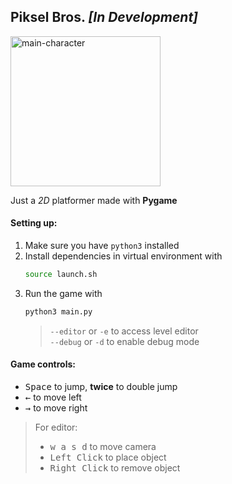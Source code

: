 ## Piksel Bros. <i>[In Development]</i>

<img src="https://github.com/eesuhn/piksel-bros/assets/102596628/5b522ad5-a89c-49db-9cf1-3be3263a46c6" alt="main-character" width="240" /> <br>

Just a <i>2D</i> platformer made with <b>Pygame</b> <br>

#### Setting up:
1. Make sure you have `python3` installed
2. Install dependencies in virtual environment with
	```bash
	source launch.sh
	```
3. Run the game with
	```bash
	python3 main.py
	```
	> `--editor` or `-e` to access level editor <br>
	> `--debug` or `-d` to enable debug mode

#### Game controls:
- <kbd>Space</kbd> to jump, <b>twice</b> to double jump
- <kbd>←</kbd> to move left
- <kbd>→</kbd> to move right

> For editor:
> - <kbd>w a s d</kbd> to move camera <br>
> - <kbd>Left Click</kbd> to place object <br>
> - <kbd>Right Click</kbd> to remove object <br>

